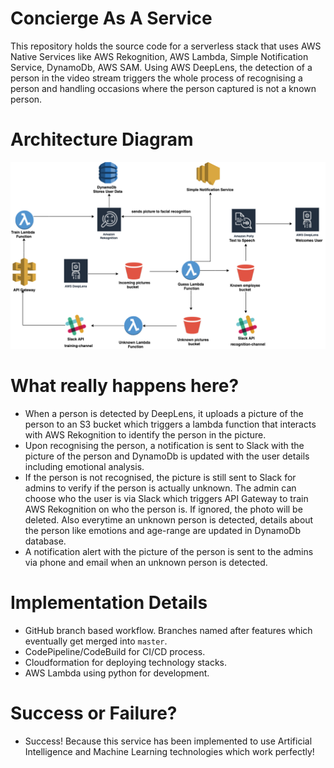  # Concierge As A Service

This repository holds the source code for a serverless stack that uses AWS Native Services like AWS Rekognition, AWS Lambda, Simple Notification Service, DynamoDb, AWS SAM. Using AWS DeepLens, the detection of a person in the video stream triggers the whole process of recognising a person and handling occasions where the person captured is not a known person.

# Architecture Diagram

 ![Architecture](architecture/Xplorers.png "Serverless Architecture")

# What really happens here?

- When a person is detected by DeepLens, it uploads a picture of the person to an S3 bucket which triggers a lambda function that interacts with AWS Rekognition to identify the person in the picture.
- Upon recognising the person, a notification is sent to Slack with the picture of the person and DynamoDb is updated with the user details including emotional analysis.
- If the person is not recognised, the picture is still sent to Slack for admins to verify if the person is actually unknown. The admin can choose who the user is via Slack which triggers API Gateway to train AWS Rekognition on who the person is. If ignored, the photo will be deleted. Also everytime an unknown person is detected, details about the person like emotions and age-range are updated in DynamoDb database.
- A notification alert with the picture of the person is sent to the admins via phone and email when an unknown person is detected.

# Implementation Details

- GitHub branch based workflow. Branches named after features which eventually get merged into `master`.
- CodePipeline/CodeBuild for CI/CD process.
- Cloudformation for deploying technology stacks.
- AWS Lambda using python for development.

# Success or Failure?

- Success! Because this service has been implemented to use Artificial Intelligence and Machine Learning technologies which work perfectly!